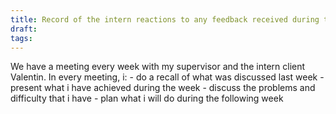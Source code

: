 ```yaml
---
title: Record of the intern reactions to any feedback received during the internship
draft: 
tags:
---
```

We have a meeting every week with my supervisor and the intern client Valentin. In every meeting, i:
	- do a recall of what was discussed last week
	- present what i have achieved during the week
	- discuss the problems and difficulty that i have
	- plan what i will do during the following week
